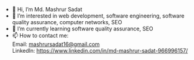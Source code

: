 - 👋 Hi, I’m Md. Mashrur Sadat
- 👀 I’m interested in web development, software engineering, software quality assurance, computer networks, SEO
- 🌱 I’m currently learning software quality assurance, SEO
- 📫 How to contact me:  
      Email: mashrursadat16@gmail.com   
      LinkedIn: https://www.linkedin.com/in/md-mashrur-sadat-966996157/
      
      

<!---
Md-Mashrur-Sadat/Md-Mashrur-Sadat is a ✨ special ✨ repository because its `README.md` (this file) appears on your GitHub profile.
You can click the Preview link to take a look at your changes.
--->
